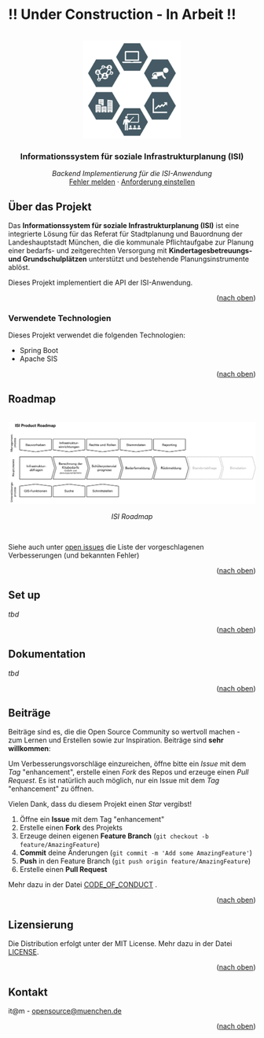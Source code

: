 <div id="top"></div>

# !! Under Construction - In Arbeit !!

<!-- PROJECT SHIELDS -->

<!-- END OF PROJECT SHIELDS -->

<!-- PROJECT LOGO -->
<br />
<div align="center">
  <a href="#">
    <img src="/images/logo.png" alt="Logo" height="200">
  </a>

<h3 align="center">Informationssystem für soziale Infrastrukturplanung (ISI)</i></h3>

  <p align="center">
    <i>Backend Implementierung für die ISI-Anwendung</i>
        <br /><a href="https://github.com/it-at-m/isi-backend/issues">Fehler melden</a>
    ·
    <a href="https://github.com/it-at-m/isi-backend/issues">Anforderung einstellen</a>
  </p>
</div>

<!-- ABOUT THE PROJECT -->
## Über das Projekt

Das **Informationssystem für soziale Infrastrukturplanung (ISI)** ist eine integrierte Lösung
für das Referat für Stadtplanung und Bauordnung der Landeshauptstadt München, die die
kommunale Pflichtaufgabe zur Planung einer bedarfs- und zeitgerechten Versorgung mit
**Kindertagesbetreuungs- und Grundschulplätzen** unterstützt und bestehende Planungsinstrumente ablöst.

Dieses Projekt implementiert die API der ISI-Anwendung.
<p align="right">(<a href="#top">nach oben</a>)</p>



### Verwendete Technologien

Dieses Projekt verwendet die folgenden Technologien:

* Spring Boot
* Apache SIS

<p align="right">(<a href="#top">nach oben</a>)</p>

<!-- ROADMAP -->
## Roadmap

<br />
<div align="center">
    <img src="/images/roadmap.png" alt="Roadmap">

  <p align="center">
    <i>ISI Roadmap</i>
  </p>
  <br/>
</div>


Siehe auch unter [open issues](https://github.com/it-at-m/isi-backend/issues) die Liste der vorgeschlagenen Verbesserungen (und bekannten Fehler)

<p align="right">(<a href="#top">nach oben</a>)</p>

## Set up
<!--*how can i start and fly this project*-->
*tbd*

<p align="right">(<a href="#top">nach oben</a>)</p>

## Dokumentation
<!--*what insights do you have to tell*-->
*tbd*

<p align="right">(<a href="#top">nach oben</a>)</p>

<!-- CONTRIBUTING -->
## Beiträge

Beiträge sind es, die die Open Source Community so wertvoll machen - zum Lernen und Erstellen sowie zur Inspiration.
Beiträge sind **sehr willkommen**:

Um Verbesserungsvorschläge einzureichen, öffne bitte ein _Issue_ mit dem _Tag_ "enhancement", erstelle einen _Fork_ des Repos und
erzeuge einen _Pull Request_. Es ist natürlich auch möglich, nur ein Issue mit dem _Tag_ "enhancement" zu öffnen.

Vielen Dank, dass du diesem Projekt einen _Star_ vergibst!

1. Öffne ein **Issue** mit dem Tag "enhancement"
2. Erstelle einen **Fork** des Projekts
3. Erzeuge deinen eigenen **Feature Branch** (`git checkout -b feature/AmazingFeature`)
4. **Commit** deine Änderungen (`git commit -m 'Add some AmazingFeature'`)
5. **Push** in den Feature Branch (`git push origin feature/AmazingFeature`)
6. Erstelle einen **Pull Request**

Mehr dazu in der Datei [CODE_OF_CONDUCT](/CODE_OF_CONDUCT.md) .

<p align="right">(<a href="#top">nach oben</a>)</p>


<!-- LICENSE -->
## Lizensierung

Die Distribution erfolgt unter der MIT License. Mehr dazu in der Datei [LICENSE](/LICENSE).

<p align="right">(<a href="#top">nach oben</a>)</p>



<!-- CONTACT -->
## Kontakt

it@m - opensource@muenchen.de


<p align="right">(<a href="#top">nach oben</a>)</p>


<!-- MARKDOWN LINKS & IMAGES -->
<!-- https://www.markdownguide.org/basic-syntax/#reference-style-links -->
